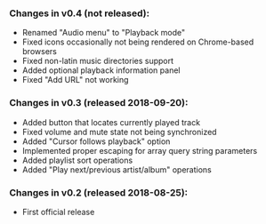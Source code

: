 ### Changes in v0.4 (not released):
- Renamed "Audio menu" to "Playback mode"
- Fixed icons occasionally not being rendered on Chrome-based browsers
- Fixed non-latin music directories support
- Added optional playback information panel
- Fixed "Add URL" not working

### Changes in v0.3 (released 2018-09-20):
- Added button that locates currently played track
- Fixed volume and mute state not being synchronized
- Added "Cursor follows playback" option
- Implemented proper escaping for array query string parameters
- Added playlist sort operations
- Added "Play next/previous artist/album" operations

### Changes in v0.2 (released 2018-08-25):
- First official release
